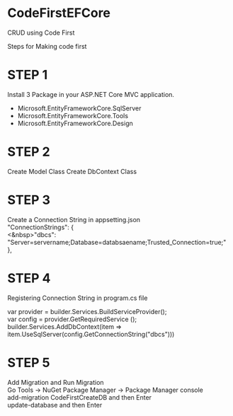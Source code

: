 # CodeFirstEFCore
CRUD using Code First

Steps for Making code first

# STEP 1
Install 3 Package in your ASP.NET Core MVC application.
- Microsoft.EntityFrameworkCore.SqlServer
- Microsoft.EntityFrameworkCore.Tools
- Microsoft.EntityFrameworkCore.Design

# STEP 2
Create Model Class
Create DbContext Class

# STEP 3 
Create a Connection String in appsetting.json</br>
 "ConnectionStrings": {</br>
    <&nbsp>"dbcs": "Server=servername;Database=databsaename;Trusted_Connection=true;"</br>
  },


# STEP 4
Registering Connection String in program.cs file

var provider = builder.Services.BuildServiceProvider();</br>
var config = provider.GetRequiredService<IConfiguration> ();</br>
builder.Services.AddDbContext<StudentDBContext>(item => item.UseSqlServer(config.GetConnectionString("dbcs")))

# STEP 5 
Add Migration and Run Migration</br>
Go Tools -> NuGet Package Manager -> Package Manager console</br>
add-migration CodeFirstCreateDB and then Enter</br>
update-database and then Enter
